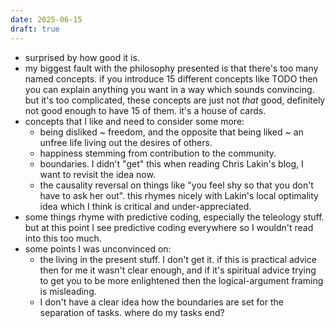 ```yaml
---
date: 2025-06-15
draft: true
---
```

- surprised by how good it is. 
- my biggest fault with the philosophy presented is that there's too many named concepts. if you introduce 15 different concepts like TODO then you can explain anything you want in a way which sounds convincing. but it's too complicated, these concepts are just not *that* good, definitely not good enough to have 15 of them. it's a house of cards.
- concepts that I like and need to consider some more:
	- being disliked ~ freedom, and the opposite that being liked ~ an unfree life living out the desires of others.
	- happiness stemming from contribution to the community.
	- boundaries. I didn't "get" this when reading Chris Lakin's blog, I want to revisit the idea now. 
	- the causality reversal on things like "you feel shy so that you don't have to ask her out". this rhymes nicely with Lakin's local optimality idea which I think is critical and under-appreciated.
- some things rhyme with predictive coding, especially the teleology stuff. but at this point I see predictive coding everywhere so I wouldn't read into this too much.
- some points I was unconvinced on:
	- the living in the present stuff. I don't get it. if this is practical advice then for me it wasn't clear enough, and if it's spiritual advice trying to get you to be more enlightened then the logical-argument framing is misleading.
	 - I don't have a clear idea how the boundaries are set for the separation of tasks. where do my tasks end? 
